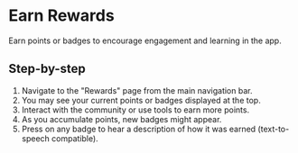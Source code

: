 # Earn Rewards

Earn points or badges to encourage engagement and learning in the app.

## Step-by-step

1. Navigate to the "Rewards" page from the main navigation bar.
2. You may see your current points or badges displayed at the top.
3. Interact with the community or use tools to earn more points.
4. As you accumulate points, new badges might appear.
5. Press on any badge to hear a description of how it was earned (text-to-speech compatible).